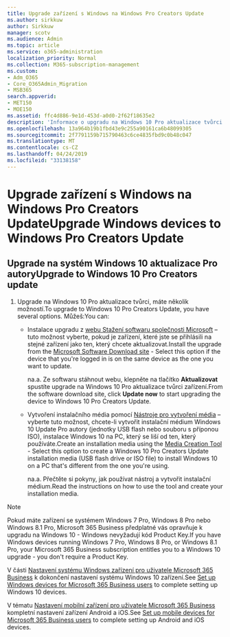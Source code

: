 ```yaml
---
title: Upgrade zařízení s Windows na Windows Pro Creators Update
ms.author: sirkkuw
author: Sirkkuw
manager: scotv
ms.audience: Admin
ms.topic: article
ms.service: o365-administration
localization_priority: Normal
ms.collection: M365-subscription-management
ms.custom:
- Adm_O365
- Core_O365Admin_Migration
- MSB365
search.appverid:
- MET150
- MOE150
ms.assetid: ffc4d886-9e1d-453d-a0d0-2f62f18635e2
description: 'Informace o upgradu na Windows 10 Pro aktualizace tvůrci zařízení systému Windows. '
ms.openlocfilehash: 13a964b19b1fbd43e9c255a90161ca6b48099305
ms.sourcegitcommit: 2f7791159b715790463c6ce4835fbd9c0b48c047
ms.translationtype: MT
ms.contentlocale: cs-CZ
ms.lasthandoff: 04/24/2019
ms.locfileid: "33138158"
---
```

# <a name="upgrade-windows-devices-to-windows-pro-creators-update"></a><span data-ttu-id="0e7e5-103">Upgrade zařízení s Windows na Windows Pro Creators Update</span><span class="sxs-lookup"><span data-stu-id="0e7e5-103">Upgrade Windows devices to Windows Pro Creators Update</span></span>

## <a name="upgrade-to-windows-10-pro-creators-update"></a><span data-ttu-id="0e7e5-104">Upgrade na systém Windows 10 aktualizace Pro autory</span><span class="sxs-lookup"><span data-stu-id="0e7e5-104">Upgrade to Windows 10 Pro Creators update</span></span>
  
1. <span data-ttu-id="0e7e5-105">Upgrade na Windows 10 Pro aktualizace tvůrci, máte několik možností.</span><span class="sxs-lookup"><span data-stu-id="0e7e5-105">To upgrade to Windows 10 Pro Creators Update, you have several options.</span></span> <span data-ttu-id="0e7e5-106">Můžeš:</span><span class="sxs-lookup"><span data-stu-id="0e7e5-106">You can:</span></span>
    
    - <span data-ttu-id="0e7e5-107">Instalace upgradu z [webu Stažení softwaru společnosti Microsoft](https://go.microsoft.com/fwlink/?LinkID=836951 ) – tuto možnost vyberte, pokud je zařízení, které jste se přihlásili na stejné zařízení jako ten, který chcete aktualizovat.</span><span class="sxs-lookup"><span data-stu-id="0e7e5-107">Install the upgrade from the [Microsoft Software Download site](https://go.microsoft.com/fwlink/?LinkID=836951 ) - Select this option if the device that you're logged in is on the same device as the one you want to update.</span></span>
    
      <span data-ttu-id="0e7e5-108">na.</span><span class="sxs-lookup"><span data-stu-id="0e7e5-108">a.</span></span> <span data-ttu-id="0e7e5-109">Ze softwaru stáhnout webu, klepněte na tlačítko **Aktualizovat** spustíte upgrade na Windows 10 Pro aktualizace tvůrci zařízení.</span><span class="sxs-lookup"><span data-stu-id="0e7e5-109">From the software download site, click **Update now** to start upgrading the device to Windows 10 Pro Creators Update.</span></span> 
    
     - <span data-ttu-id="0e7e5-110">Vytvoření instalačního média pomocí [Nástroje pro vytvoření média](https://go.microsoft.com/fwlink/?LinkID=836960) – vyberte tuto možnost, chcete-li vytvořit instalační médium Windows 10 Update Pro autory (jednotky USB flash nebo souboru s příponou ISO), instalace Windows 10 na PC, který se liší od ten, který používáte.</span><span class="sxs-lookup"><span data-stu-id="0e7e5-110">Create an installation media using the [Media Creation Tool](https://go.microsoft.com/fwlink/?LinkID=836960) - Select this option to create a Windows 10 Pro Creators Update installation media (USB flash drive or ISO file) to install Windows 10 on a PC that's different from the one you're using.</span></span>
    
        <span data-ttu-id="0e7e5-111">na.</span><span class="sxs-lookup"><span data-stu-id="0e7e5-111">a.</span></span> <span data-ttu-id="0e7e5-112">Přečtěte si pokyny, jak používat nástroj a vytvořit instalační médium.</span><span class="sxs-lookup"><span data-stu-id="0e7e5-112">Read the instructions on how to use the tool and create your installation media.</span></span> 

> [!Note]
> <span data-ttu-id="0e7e5-113">Pokud máte zařízení se systémem Windows 7 Pro, Windows 8 Pro nebo Windows 8.1 Pro, Microsoft 365 Business předplatné vás opravňuje k upgradu na Windows 10 - Windows nevyžadují kód Product Key.</span><span class="sxs-lookup"><span data-stu-id="0e7e5-113">If you have Windows devices running Windows 7 Pro, Windows 8 Pro, or Windows 8.1 Pro, your Microsoft 365 Business subscription entitles you to a Windows 10 upgrade - you don't require a Product Key.</span></span>
    
<span data-ttu-id="0e7e5-114">V části [Nastavení systému Windows zařízení pro uživatele Microsoft 365 Business](set-up-windows-devices.md) k dokončení nastavení systému Windows 10 zařízení.</span><span class="sxs-lookup"><span data-stu-id="0e7e5-114">See [Set up Windows devices for Microsoft 365 Business users](set-up-windows-devices.md) to complete setting up Windows 10 devices.</span></span> 
  
<span data-ttu-id="0e7e5-115">V tématu [Nastavení mobilní zařízení pro uživatele Microsoft 365 Business](set-up-mobile-devices.md) kompletní nastavení zařízení Android a iOS.</span><span class="sxs-lookup"><span data-stu-id="0e7e5-115">See [Set up mobile devices for Microsoft 365 Business users](set-up-mobile-devices.md) to complete setting up Android and iOS devices.</span></span> 
  
